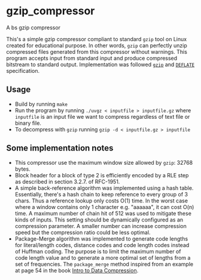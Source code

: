 # gzip_compressor
A bs gzip compressor

This's a simple gzip compressor compliant to standard `gzip` tool on Linux created for educational purpose. In other words, `gzip` can perfectly unzip compressed files generated from this compressor without warnings. This program accepts input from standard input and produce compressed bitstream to standard output. Implementation was followed [`gzip`](https://tools.ietf.org/html/rfc1952) and [`DEFLATE` ](https://tools.ietf.org/html/rfc1951) specification.

## Usage 

- Build by running `make`
- Run the program by running `./uvgz < inputfile > inputfile.gz` where `inputfile` is an input file we want to compress regardless of text file or binary file.
- To decompress with `gzip` running `gzip -d < inputfile.gz > inputfile`

## Some implementation notes
- This compressor use the maximum window size allowed by `gzip`: 32768 bytes.
- Block header for a block of type 2 is efficiently encoded by a RLE step as described in section 3.2.7. of RFC-1951.
- A simple back-reference algorithm was implemented using a hash table. Essentially, there's a hash chain to keep reference to every group of 3 chars. Thus a reference lookup only costs O(1) time. In the worst case where a window contains only 1 character e.g. "aaaaaa", it can cost O(n) time. A maximum number of chain hit of 512 was used to mitigate these kinds of inputs. This setting should be dynamically configured as an compression parameter. A smaller number can increase compression speed but the compression ratio could be less optimal.
- Package-Merge algorithm was implemented to generate code lengths for literal/length codes, distance codes and code length codes instead of Huffman coding. The purpose is to limit the maximum number of code length value and to generate a more optimal set of lengths from a set of frequencies. The `package_merge` method inspired from an example at page 54 in the book [Intro to Data Compression](https://www.sciencedirect.com/book/9780126208627/introduction-to-data-compression).

